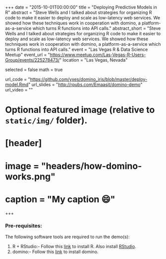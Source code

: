+++
date = "2015-10-01T00:00:00"
title = "Deploying Predictive Models in R"
abstract = "Steve Wells and I talked about strategies for organizing R code to make it easier to deploy and scale as low-latency web services. We showed how these techniques work in cooperation with domino, a platform-as-a-service which turns R functions into API calls."
abstract_short = "Steve Wells and I talked about strategies for organizing R code to make it easier to deploy and scale as low-latency web services. We showed how these techniques work in cooperation with domino, a platform-as-a-service which turns R functions into API calls."
event = "Las Vegas R & Data Science Meetup"
event_url = "https://www.meetup.com/Las-Vegas-R-Users-Group/events/225278473/"
location = "Las Vegas, Nevada"

selected = false
math = true

url_code = "https://github.com/yxes/domino_iris/blob/master/deploy-model.Rmd"
url_slides = "http://rpubs.com/Emaasit/domino-demo"
url_video = ""

# Optional featured image (relative to `static/img/` folder).
# [header]
# image = "headers/how-domino-works.png"
# caption = "My caption :smile:"

+++

### Pre-requisites:

The following software tools are required to run the demo(s):

1. R + RStudio:- Follow this [link](https://www.r-project.org/) to install R. Also install [RStudio](https://www.rstudio.com/products/rstudio/download/preview/).
2. domino:- Follow this [link](https://cran.r-project.org/web/packages/domino/index.html) to install domino.
